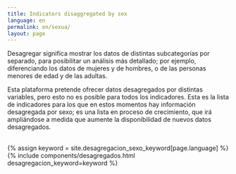 ```yaml
---
title: Indicators disaggregated by sex
language: en
permalink: en/sexua/
layout: page
---
```



<div class="container">
<p>Desagregar significa mostrar los datos de distintas subcategorías por separado, para posibilitar un análisis más detallado; por ejemplo, diferenciando los datos de mujeres y de hombres, o de las personas menores de edad y de las adultas.</p>
<p>Esta plataforma pretende ofrecer datos desagregados por distintas variables, pero esto no es posible para todos los indicadores.  Esta es la lista de indicadores para los que en estos momentos hay información desagregada por sexo; es una lista en proceso de crecimiento, que irá ampliándose a medida que aumente la disponibilidad de nuevos datos desagregados.</p>
<br>
{% assign keyword = site.desagregacion_sexo_keyword[page.language] %}
{% include components/desagregados.html desagregacion_keyword=keyword %}
</div>
